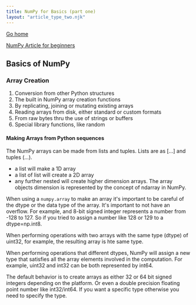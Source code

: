 ```yaml
---
title: NumPy for Basics (part one)
layout: "article_type_two.njk"
---
```

[Go home](/index.html)

[NumPy Article for beginners](https://numpy.org/doc/stable/user/basics.html)

## Basics of NumPy

### Array Creation

1. Conversion from other Python structures
2. The built in NumPy array creation functions
3. By replicating, joining or mutating existing arrays
4. Reading arrays from disk, either standard or custom formats
5. From raw bytes thru the use of strings or buffers
6. Special library functions, like random

#### Making Arrays from Python sequences
The NumPy arrays can be made from lists and tuples. Lists are as [...] and tuples (...).

- a list will make a 1D array
- a list of list will create a 2D array
- any further nested will create higher dimension arrays. The array objects dimension is represented by the concept of ndarray in NumPy.

When using a `numpy.array` to make an array it's important to be careful of the dtype or the data type of the array. It's important to not have an overflow. For example, and 8-bit signed integer represents a number from -128 to 127. So if you tried to assign a number like 128 or 129 to a dtype=np.int8.

When performing operations with two arrays with the same type (dtype) of uint32, for example, the resulting array is hte same type.

When performing operations that different dtypes, NumPy will assign a new type that satisfies all the array elements involved in the computation. For example, uint32 and int32 can be both represented by int64.

The default behavior is to create arrays as either 32 or 64 bit signed integers depending on the platform. Or even a double precision floating point number like int32/int64. If you want a specific type otherwise you need to specify the type.
